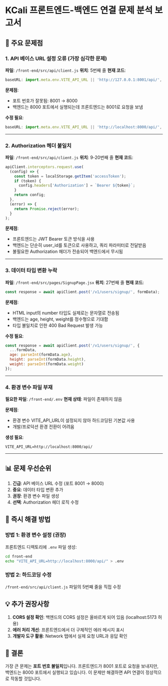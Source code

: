# KCali 프론트엔드-백엔드 연결 문제 분석 보고서

## 🔴 주요 문제점

### 1. API 베이스 URL 설정 오류 (가장 심각한 문제)

**파일**: `/front-end/src/api/client.js`
**위치**: 5번째 줄
**현재 코드**:
```javascript
baseURL: import.meta.env.VITE_API_URL || 'http://127.0.0.1:8001/api/',
```

**문제점**:
- 포트 번호가 잘못됨: 8001 → 8000
- 백엔드는 8000 포트에서 실행되는데 프론트엔드는 8001로 요청을 보냄

**수정 필요**:
```javascript
baseURL: import.meta.env.VITE_API_URL || 'http://localhost:8000/api/',
```

---

### 2. Authorization 헤더 불일치

**파일**: `/front-end/src/api/client.js`
**위치**: 9-20번째 줄
**현재 코드**:
```javascript
apiClient.interceptors.request.use(
  (config) => {
    const token = localStorage.getItem('accessToken');
    if (token) {
      config.headers['Authorization'] = `Bearer ${token}`;
    }
    return config;
  },
  (error) => {
    return Promise.reject(error);
  }
);
```

**문제점**:
- 프론트엔드는 JWT Bearer 토큰 방식을 사용
- 백엔드는 단순히 user_id를 토큰으로 사용하고, 쿼리 파라미터로 전달받음
- 불필요한 Authorization 헤더가 전송되어 백엔드에서 무시됨

---

### 3. 데이터 타입 변환 누락

**파일**: `/front-end/src/pages/SignupPage.jsx`
**위치**: 27번째 줄
**현재 코드**:
```javascript
const response = await apiClient.post('/v1/users/signup/', formData);
```

**문제점**:
- HTML input의 number 타입도 실제로는 문자열로 전송됨
- 백엔드는 age, height, weight를 정수형으로 기대함
- 타입 불일치로 인한 400 Bad Request 발생 가능

**수정 필요**:
```javascript
const response = await apiClient.post('/v1/users/signup/', {
  ...formData,
  age: parseInt(formData.age),
  height: parseInt(formData.height),
  weight: parseInt(formData.weight)
});
```

---

### 4. 환경 변수 파일 부재

**필요한 파일**: `/front-end/.env`
**현재 상태**: 파일이 존재하지 않음

**문제점**:
- 환경 변수 VITE_API_URL이 설정되지 않아 하드코딩된 기본값 사용
- 개발/프로덕션 환경 전환이 어려움

**생성 필요**:
```env
VITE_API_URL=http://localhost:8000/api/
```

---

## 📊 문제 우선순위

1. **긴급**: API 베이스 URL 수정 (포트 8001 → 8000)
2. **중요**: 데이터 타입 변환 추가
3. **권장**: 환경 변수 파일 생성
4. **선택**: Authorization 헤더 로직 수정

## 🔧 즉시 해결 방법

### 방법 1: 환경 변수 설정 (권장)
프론트엔드 디렉토리에 `.env` 파일 생성:
```bash
cd front-end
echo "VITE_API_URL=http://localhost:8000/api/" > .env
```

### 방법 2: 하드코딩 수정
`/front-end/src/api/client.js` 파일의 5번째 줄을 직접 수정

## 💡 추가 권장사항

1. **CORS 설정 확인**: 백엔드의 CORS 설정은 올바르게 되어 있음 (localhost:5173 허용)
2. **에러 처리 개선**: 프론트엔드에서 더 구체적인 에러 메시지 표시
3. **개발자 도구 활용**: Network 탭에서 실제 요청 URL과 응답 확인

## 🎯 결론

가장 큰 문제는 **포트 번호 불일치**입니다. 프론트엔드가 8001 포트로 요청을 보내지만, 백엔드는 8000 포트에서 실행되고 있습니다. 이 문제만 해결하면 API 연결이 정상적으로 작동할 것입니다.